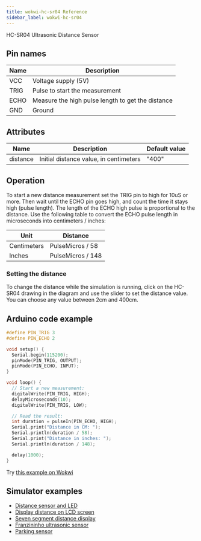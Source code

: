 ```yaml
---
title: wokwi-hc-sr04 Reference
sidebar_label: wokwi-hc-sr04
---
```


HC-SR04 Ultrasonic Distance Sensor

<wokwi-hc-sr04 />

## Pin names

| Name | Description                                       |
| ---- | ------------------------------------------------- |
| VCC  | Voltage supply (5V)                               |
| TRIG | Pulse to start the measurement                    |
| ECHO | Measure the high pulse length to get the distance |
| GND  | Ground                                            |

## Attributes

| Name     | Description                            | Default value |
| -------- | -------------------------------------- | ------------- |
| distance | Initial distance value, in centimeters | "400"         |

## Operation

To start a new distance measurement set the TRIG pin to high for 10uS or more. Then wait until the ECHO pin goes high,
and count the time it stays high (pulse length). The length of the ECHO high pulse is proportional to the distance. Use
the following table to convert the ECHO pulse length in microseconds into centimeters / inches:

| Unit        | Distance          |
| ----------- | ----------------- |
| Centimeters | PulseMicros / 58  |
| Inches      | PulseMicros / 148 |

### Setting the distance

To change the distance while the simulation is running, click on the HC-SR04 drawing in the diagram and use the slider
to set the distance value. You can choose any value between 2cm and 400cm.

## Arduino code example

```cpp
#define PIN_TRIG 3
#define PIN_ECHO 2

void setup() {
  Serial.begin(115200);
  pinMode(PIN_TRIG, OUTPUT);
  pinMode(PIN_ECHO, INPUT);
}

void loop() {
  // Start a new measurement:
  digitalWrite(PIN_TRIG, HIGH);
  delayMicroseconds(10);
  digitalWrite(PIN_TRIG, LOW);

  // Read the result:
  int duration = pulseIn(PIN_ECHO, HIGH);
  Serial.print("Distance in CM: ");
  Serial.println(duration / 58);
  Serial.print("Distance in inches: ");
  Serial.println(duration / 148);

  delay(1000);
}
```

Try [this example on Wokwi](https://wokwi.com/projects/304444938977804866)

## Simulator examples

- [Distance sensor and LED](https://wokwi.com/projects/290056311044833800)
- [Display distance on LCD screen](https://wokwi.com/projects/290043622233997832)
- [Seven segment distance display](https://wokwi.com/projects/295030553275532810)
- [Franzininho ultrasonic sensor](https://wokwi.com/projects/302020345098928648)
- [Parking sensor](https://wokwi.com/projects/290964046833779209)
